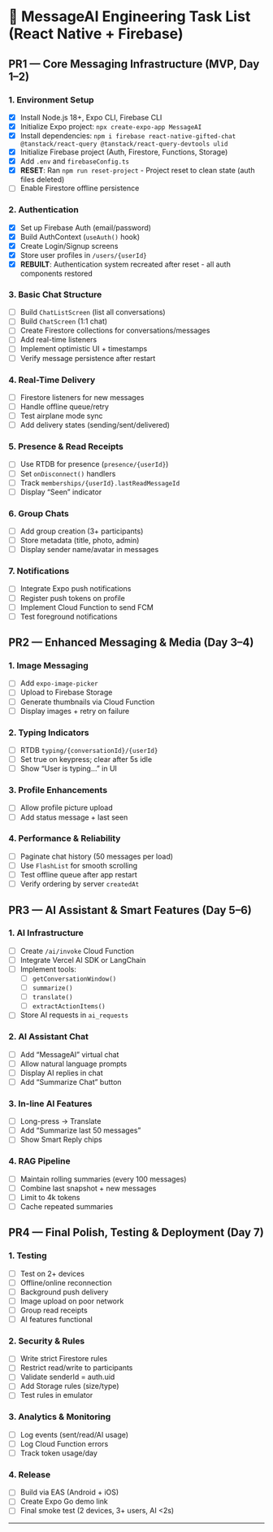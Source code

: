 # 🧩 MessageAI Engineering Task List (React Native + Firebase)

## PR1 — Core Messaging Infrastructure (MVP, Day 1–2)

### 1. Environment Setup

- [x] Install Node.js 18+, Expo CLI, Firebase CLI
- [x] Initialize Expo project: `npx create-expo-app MessageAI`
- [x] Install dependencies: `npm i firebase react-native-gifted-chat @tanstack/react-query @tanstack/react-query-devtools ulid`
- [x] Initialize Firebase project (Auth, Firestore, Functions, Storage)
- [x] Add `.env` and `firebaseConfig.ts`
- [x] **RESET**: Ran `npm run reset-project` - Project reset to clean state (auth files deleted)
- [ ] Enable Firestore offline persistence

### 2. Authentication

- [x] Set up Firebase Auth (email/password)
- [x] Build AuthContext (`useAuth()` hook)
- [x] Create Login/Signup screens
- [x] Store user profiles in `/users/{userId}`
- [x] **REBUILT**: Authentication system recreated after reset - all auth components restored

### 3. Basic Chat Structure

- [ ] Build `ChatListScreen` (list all conversations)
- [ ] Build `ChatScreen` (1:1 chat)
- [ ] Create Firestore collections for conversations/messages
- [ ] Add real-time listeners
- [ ] Implement optimistic UI + timestamps
- [ ] Verify message persistence after restart

### 4. Real-Time Delivery

- [ ] Firestore listeners for new messages
- [ ] Handle offline queue/retry
- [ ] Test airplane mode sync
- [ ] Add delivery states (sending/sent/delivered)

### 5. Presence & Read Receipts

- [ ] Use RTDB for presence (`presence/{userId}`)
- [ ] Set `onDisconnect()` handlers
- [ ] Track `memberships/{userId}.lastReadMessageId`
- [ ] Display “Seen” indicator

### 6. Group Chats

- [ ] Add group creation (3+ participants)
- [ ] Store metadata (title, photo, admin)
- [ ] Display sender name/avatar in messages

### 7. Notifications

- [ ] Integrate Expo push notifications
- [ ] Register push tokens on profile
- [ ] Implement Cloud Function to send FCM
- [ ] Test foreground notifications

## PR2 — Enhanced Messaging & Media (Day 3–4)

### 1. Image Messaging

- [ ] Add `expo-image-picker`
- [ ] Upload to Firebase Storage
- [ ] Generate thumbnails via Cloud Function
- [ ] Display images + retry on failure

### 2. Typing Indicators

- [ ] RTDB `typing/{conversationId}/{userId}`
- [ ] Set true on keypress; clear after 5s idle
- [ ] Show “User is typing…” in UI

### 3. Profile Enhancements

- [ ] Allow profile picture upload
- [ ] Add status message + last seen

### 4. Performance & Reliability

- [ ] Paginate chat history (50 messages per load)
- [ ] Use `FlashList` for smooth scrolling
- [ ] Test offline queue after app restart
- [ ] Verify ordering by server `createdAt`

## PR3 — AI Assistant & Smart Features (Day 5–6)

### 1. AI Infrastructure

- [ ] Create `/ai/invoke` Cloud Function
- [ ] Integrate Vercel AI SDK or LangChain
- [ ] Implement tools:
  - [ ] `getConversationWindow()`
  - [ ] `summarize()`
  - [ ] `translate()`
  - [ ] `extractActionItems()`
- [ ] Store AI requests in `ai_requests`

### 2. AI Assistant Chat

- [ ] Add “MessageAI” virtual chat
- [ ] Allow natural language prompts
- [ ] Display AI replies in chat
- [ ] Add “Summarize Chat” button

### 3. In-line AI Features

- [ ] Long-press → Translate
- [ ] Add “Summarize last 50 messages”
- [ ] Show Smart Reply chips

### 4. RAG Pipeline

- [ ] Maintain rolling summaries (every 100 messages)
- [ ] Combine last snapshot + new messages
- [ ] Limit to 4k tokens
- [ ] Cache repeated summaries

## PR4 — Final Polish, Testing & Deployment (Day 7)

### 1. Testing

- [ ] Test on 2+ devices
- [ ] Offline/online reconnection
- [ ] Background push delivery
- [ ] Image upload on poor network
- [ ] Group read receipts
- [ ] AI features functional

### 2. Security & Rules

- [ ] Write strict Firestore rules
- [ ] Restrict read/write to participants
- [ ] Validate senderId = auth.uid
- [ ] Add Storage rules (size/type)
- [ ] Test rules in emulator

### 3. Analytics & Monitoring

- [ ] Log events (sent/read/AI usage)
- [ ] Log Cloud Function errors
- [ ] Track token usage/day

### 4. Release

- [ ] Build via EAS (Android + iOS)
- [ ] Create Expo Go demo link
- [ ] Final smoke test (2 devices, 3+ users, AI <2s)

---
